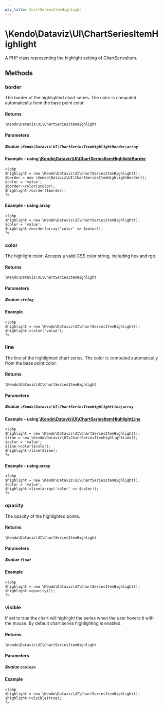 ```yaml
---
nav_title: ChartSeriesItemHighlight
---
```


# \Kendo\Dataviz\UI\ChartSeriesItemHighlight

A PHP class representing the highlight setting of ChartSeriesItem.


## Methods

### border

The border of the highlighted chart series. The color is computed automatically from the base point color.

#### Returns
`\Kendo\Dataviz\UI\ChartSeriesItemHighlight`

#### Parameters

##### $value `\Kendo\Dataviz\UI\ChartSeriesItemHighlightBorder|array`


#### Example - using [\Kendo\Dataviz\UI\ChartSeriesItemHighlightBorder](/kendo-ui/api/wrappers/php/Kendo/Dataviz/UI/ChartSeriesItemHighlightBorder)
    <?php
    $highlight = new \Kendo\Dataviz\UI\ChartSeriesItemHighlight();
    $border = new \Kendo\Dataviz\UI\ChartSeriesItemHighlightBorder();
    $color = 'value';
    $border->color($color);
    $highlight->border($border);
    ?>

#### Example - using array

    <?php
    $highlight = new \Kendo\Dataviz\UI\ChartSeriesItemHighlight();
    $color = 'value';
    $highlight->border(array('color' => $color));
    ?>

### color
The highlight color. Accepts a valid CSS color string, including hex and rgb.

#### Returns
`\Kendo\Dataviz\UI\ChartSeriesItemHighlight`

#### Parameters

##### $value `string`



#### Example 
    <?php
    $highlight = new \Kendo\Dataviz\UI\ChartSeriesItemHighlight();
    $highlight->color('value');
    ?>

### line

The line of the highlighted chart series. The color is computed automatically from the base point color.

#### Returns
`\Kendo\Dataviz\UI\ChartSeriesItemHighlight`

#### Parameters

##### $value `\Kendo\Dataviz\UI\ChartSeriesItemHighlightLine|array`


#### Example - using [\Kendo\Dataviz\UI\ChartSeriesItemHighlightLine](/kendo-ui/api/wrappers/php/Kendo/Dataviz/UI/ChartSeriesItemHighlightLine)
    <?php
    $highlight = new \Kendo\Dataviz\UI\ChartSeriesItemHighlight();
    $line = new \Kendo\Dataviz\UI\ChartSeriesItemHighlightLine();
    $color = 'value';
    $line->color($color);
    $highlight->line($line);
    ?>

#### Example - using array

    <?php
    $highlight = new \Kendo\Dataviz\UI\ChartSeriesItemHighlight();
    $color = 'value';
    $highlight->line(array('color' => $color));
    ?>

### opacity
The opacity of the highlighted points.

#### Returns
`\Kendo\Dataviz\UI\ChartSeriesItemHighlight`

#### Parameters

##### $value `float`



#### Example 
    <?php
    $highlight = new \Kendo\Dataviz\UI\ChartSeriesItemHighlight();
    $highlight->opacity(1);
    ?>

### visible
If set to true the chart will highlight the series when the user hovers it with the mouse.
By default chart series highlighting is enabled.

#### Returns
`\Kendo\Dataviz\UI\ChartSeriesItemHighlight`

#### Parameters

##### $value `boolean`



#### Example 
    <?php
    $highlight = new \Kendo\Dataviz\UI\ChartSeriesItemHighlight();
    $highlight->visible(true);
    ?>

